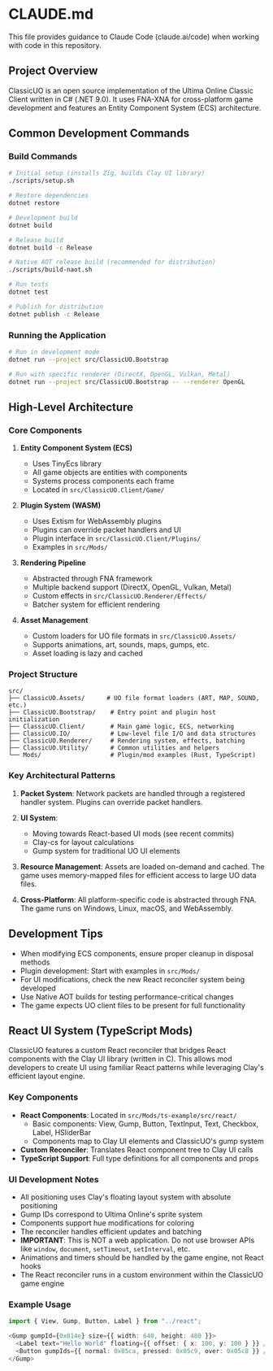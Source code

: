 # CLAUDE.md

This file provides guidance to Claude Code (claude.ai/code) when working with code in this repository.

## Project Overview

ClassicUO is an open source implementation of the Ultima Online Classic Client written in C# (.NET 9.0). It uses FNA-XNA for cross-platform game development and features an Entity Component System (ECS) architecture.

## Common Development Commands

### Build Commands
```bash
# Initial setup (installs Zig, builds Clay UI library)
./scripts/setup.sh

# Restore dependencies
dotnet restore

# Development build
dotnet build

# Release build
dotnet build -c Release

# Native AOT release build (recommended for distribution)
./scripts/build-naot.sh

# Run tests
dotnet test

# Publish for distribution
dotnet publish -c Release
```

### Running the Application
```bash
# Run in development mode
dotnet run --project src/ClassicUO.Bootstrap

# Run with specific renderer (DirectX, OpenGL, Vulkan, Metal)
dotnet run --project src/ClassicUO.Bootstrap -- --renderer OpenGL
```

## High-Level Architecture

### Core Components

1. **Entity Component System (ECS)**
   - Uses TinyEcs library
   - All game objects are entities with components
   - Systems process components each frame
   - Located in `src/ClassicUO.Client/Game/`

2. **Plugin System (WASM)**
   - Uses Extism for WebAssembly plugins
   - Plugins can override packet handlers and UI
   - Plugin interface in `src/ClassicUO.Client/Plugins/`
   - Examples in `src/Mods/`

3. **Rendering Pipeline**
   - Abstracted through FNA framework
   - Multiple backend support (DirectX, OpenGL, Vulkan, Metal)
   - Custom effects in `src/ClassicUO.Renderer/Effects/`
   - Batcher system for efficient rendering

4. **Asset Management**
   - Custom loaders for UO file formats in `src/ClassicUO.Assets/`
   - Supports animations, art, sounds, maps, gumps, etc.
   - Asset loading is lazy and cached

### Project Structure
```
src/
├── ClassicUO.Assets/      # UO file format loaders (ART, MAP, SOUND, etc.)
├── ClassicUO.Bootstrap/    # Entry point and plugin host initialization
├── ClassicUO.Client/       # Main game logic, ECS, networking
├── ClassicUO.IO/           # Low-level file I/O and data structures
├── ClassicUO.Renderer/     # Rendering system, effects, batching
├── ClassicUO.Utility/      # Common utilities and helpers
└── Mods/                   # Plugin/mod examples (Rust, TypeScript)
```

### Key Architectural Patterns

1. **Packet System**: Network packets are handled through a registered handler system. Plugins can override packet handlers.

2. **UI System**: 
   - Moving towards React-based UI mods (see recent commits)
   - Clay-cs for layout calculations
   - Gump system for traditional UO UI elements

3. **Resource Management**: Assets are loaded on-demand and cached. The game uses memory-mapped files for efficient access to large UO data files.

4. **Cross-Platform**: All platform-specific code is abstracted through FNA. The game runs on Windows, Linux, macOS, and WebAssembly.

## Development Tips

- When modifying ECS components, ensure proper cleanup in disposal methods
- Plugin development: Start with examples in `src/Mods/`
- For UI modifications, check the new React reconciler system being developed
- Use Native AOT builds for testing performance-critical changes
- The game expects UO client files to be present for full functionality

## React UI System (TypeScript Mods)

ClassicUO features a custom React reconciler that bridges React components with the Clay UI library (written in C). This allows mod developers to create UI using familiar React patterns while leveraging Clay's efficient layout engine.

### Key Components
- **React Components**: Located in `src/Mods/ts-example/src/react/`
  - Basic components: View, Gump, Button, TextInput, Text, Checkbox, Label, HSliderBar
  - Components map to Clay UI elements and ClassicUO's gump system
- **Custom Reconciler**: Translates React component tree to Clay UI calls
- **TypeScript Support**: Full type definitions for all components and props

### UI Development Notes
- All positioning uses Clay's floating layout system with absolute positioning
- Gump IDs correspond to Ultima Online's sprite system
- Components support hue modifications for coloring
- The reconciler handles efficient updates and batching
- **IMPORTANT**: This is NOT a web application. Do not use browser APIs like `window`, `document`, `setTimeout`, `setInterval`, etc.
- Animations and timers should be handled by the game engine, not React hooks
- The React reconciler runs in a custom environment within the ClassicUO game engine

### Example Usage
```typescript
import { View, Gump, Button, Label } from "../react";

<Gump gumpId={0x014e} size={{ width: 640, height: 480 }}>
  <Label text="Hello World" floating={{ offset: { x: 100, y: 100 } }} />
  <Button gumpIds={{ normal: 0x05ca, pressed: 0x05c9, over: 0x05c8 }} />
</Gump>
```